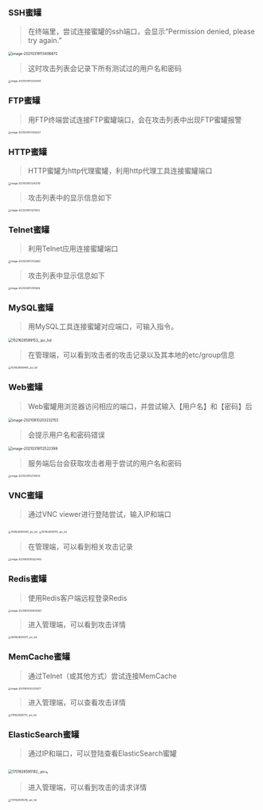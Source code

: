 ### SSH蜜罐

>  在终端里，尝试连接蜜罐的ssh端口，会显示“Permission denied, please try again.”

<img src="https://hfish.net/images/20210812135541.png" alt="image-20210319113406672" style="zoom: 50%;" />

> 这时攻击列表会记录下所有测试过的用户名和密码

<img src="https://hfish.net/images/20210812135551.png" alt="image-20210319113330040" style="zoom: 33%;" />


### FTP蜜罐

> 用FTP终端尝试连接FTP蜜罐端口，会在攻击列表中出现FTP蜜罐报警

<img src="https://hfish.net/images/20210812135559.png" alt="image-20210319113309227" style="zoom: 33%;" />


### HTTP蜜罐

> HTTP蜜罐为http代理蜜罐，利用http代理工具连接蜜罐端口

<img src="https://hfish.net/images/20210812135608.png" alt="image-20210319113242516" style="zoom: 33%;" />

> 攻击列表中的显示信息如下

<img src="https://hfish.net/images/20210812135616.png" alt="image-20210319113211933" style="zoom: 33%;" />


### Telnet蜜罐

> 利用Telnet应用连接蜜罐端口

<img src="https://hfish.net/images/20210812135624.png" alt="image-20210319113132880" style="zoom: 33%;" />

> 攻击列表中显示信息如下

<img src="https://hfish.net/images/20210812135634.png" alt="image-20210319113101608" style="zoom: 33%;" />


### MySQL蜜罐

> 用MySQL工具连接蜜罐对应端口，可输入指令。

<img src="https://hfish.net/images/20210812135642.jpg" alt="1521628589153_.pic_hd" style="zoom:50%;" />


> 在管理端，可以看到攻击者的攻击记录以及其本地的etc/group信息

<img src="https://hfish.net/images/1531628589485_.pic_hd.jpg" alt="1531628589485_.pic_hd" style="zoom: 33%;" />


### Web蜜罐

> Web蜜罐用浏览器访问相应的端口，并尝试输入【用户名】和【密码】后

<img src="https://hfish.net/images/image-20210810203232153.png" alt="image-20210810203232153" style="zoom:50%;" />

> 会提示用户名和密码错误

<img src="https://hfish.net/images/20210812135706.png" alt="image-20210319112522399" style="zoom:50%;" />


> 服务端后台会获取攻击者用于尝试的用户名和密码

<img src="https://hfish.net/images/20210812135717.png" alt="image-20210319112739513" style="zoom: 33%;" />


### VNC蜜罐

> 通过VNC viewer进行登陆尝试，输入IP和端口

<img src="https://hfish.net/images/1591628590040_.pic_hd.jpg" alt="1591628590040_.pic_hd" style="zoom: 33%;" />

<img src="https://hfish.net/images/1611628590115_.pic_hd.jpg" alt="1611628590115_.pic_hd" style="zoom:33%;" />


> 在管理端，可以看到相关攻击记录

<img src="https://hfish.net/images/image-20210810195923459.png" alt="image-20210810195923459" style="zoom:33%;" />


### Redis蜜罐

> 使用Redis客户端远程登录Redis

<img src="https://hfish.net/images/image-20210810200645587.png" alt="image-20210810200645587" style="zoom: 33%;" />

> 进入管理端，可以看到攻击详情

<img src="https://hfish.net/images/1641628594371_.pic_hd.jpg" alt="1641628594371_.pic_hd" style="zoom: 33%;">


### MemCache蜜罐

> 通过Telnet（或其他方式）尝试连接MemCache

<img src="https://hfish.net/images/image-20210810202312677.png" alt="image-20210810202312677" style="zoom: 33%;" />

> 进入管理端，可以查看攻击详情

<img src="https://hfish.net/images/1741628595751_.pic_hd.jpg" alt="1741628595751_.pic_hd" style="zoom: 33%;" />



### ElasticSearch蜜罐

> 通过IP和端口，可以登陆查看ElasticSearch蜜罐

<img src="https://hfish.net/images/1701628595182_.pic.jpg" alt="1701628595182_.pic" style="zoom:50%;" />、


> 进入管理端，可以看到攻击的请求详情

<img src="https://hfish.net/images/1721628595216_.pic_hd.jpg" alt="1721628595216_.pic_hd" style="zoom: 33%;" />



